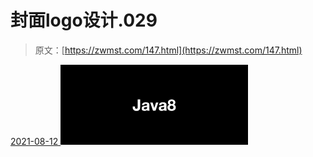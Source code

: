 <!--yml
category: 未分类
date: 0001-01-01 00:00:00
-->

# 封面logo设计.029

> 原文：[https://zwmst.com/147.html](https://zwmst.com/147.html)

   [ <time datetime="2021-08-12T09:21:30+08:00"> 2021-08-12 </time> ](https://zwmst.com/%e5%b0%81%e9%9d%a2logo%e8%ae%be%e8%ae%a1-029)  [![](img/d2c0c80aaeb94dfae65c7428245cfcc1.png)](https://zwmst.com/wp-content/uploads/2021/08/1628731290-d668dd38c63acf1.jpeg)
